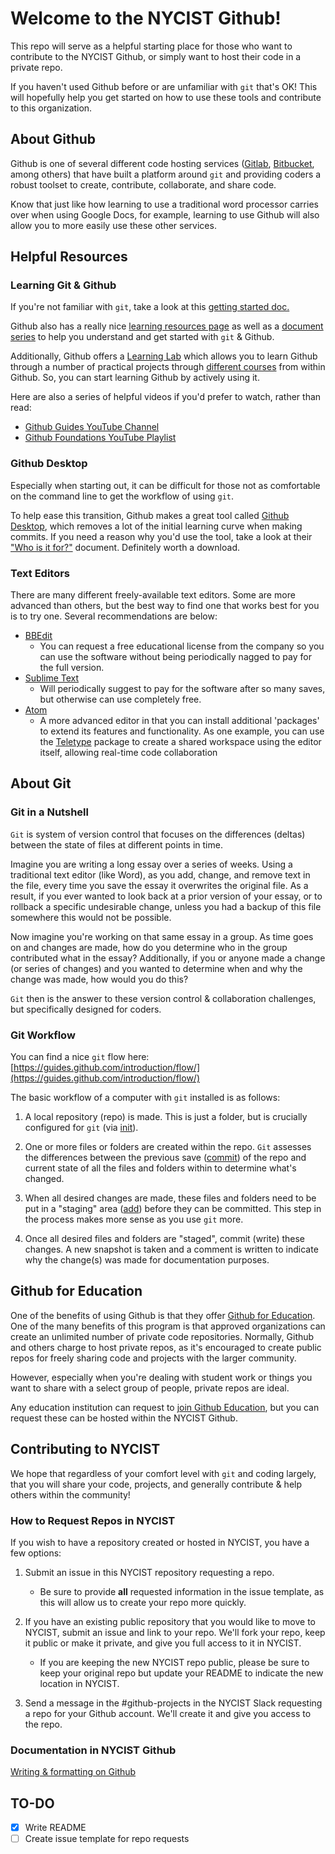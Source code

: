 # Welcome to the NYCIST Github!

This repo will serve as a helpful starting place for those who want to contribute to the NYCIST Github, or simply want to host their code in a private repo.

If you haven't used Github before or are unfamiliar with `git` that's OK!  This will hopefully help you get started on how to use these tools and contribute to this organization.

## About Github

Github is one of several different code hosting services ([Gitlab](https://gitlab.com/), [Bitbucket](https://bitbucket.org/), among others) that have built a platform around `git` and providing coders a robust toolset to create, contribute, collaborate, and share code.

Know that just like how learning to use a traditional word processor carries over when using Google Docs, for example, learning to use Github will also allow you to more easily use these other services.

## Helpful Resources

### Learning Git & Github

If you're not familiar with `git`, take a look at this [getting started doc.](https://git-scm.com/book/en/v2/Getting-Started-Git-Basics)

Github also has a really nice [learning resources page](https://help.github.com/articles/git-and-github-learning-resources/) as well as a [document series](https://guides.github.com/) to help you understand and get started with `git` & Github.

Additionally, Github offers a [Learning Lab](https://lab.github.com) which allows you to learn Github through a number of practical projects through [different courses](https://lab.github.com/courses) from within Github.  So, you can start learning Github by actively using it.

Here are also a series of helpful videos if you'd prefer to watch, rather than read:
- [Github Guides YouTube Channel](https://www.youtube.com/githubguides)
- [Github Foundations YouTube Playlist](https://www.youtube.com/playlist?list=PL0lo9MOBetEHhfG9vJzVCTiDYcbhAiEqL)

### Github Desktop

Especially when starting out, it can be difficult for those not as comfortable on the command line to get the workflow of using `git`.

To help ease this transition, Github makes a great tool called [Github Desktop](https://desktop.github.com/), which removes a lot of the initial learning curve when making commits.  If you need a reason why you'd use the tool, take a look at their ["Who is it for?"](https://github.com/desktop/desktop/blob/master/docs/process/what-is-desktop.md) document.  Definitely worth a download.

### Text Editors

There are many different freely-available text editors. Some are more advanced than others, but the best way to find one that works best for you is to try one. Several recommendations are below:

- [BBEdit](https://www.barebones.com/products/bbedit/index.html)
	- You can request a free educational license from the company so you can use the software without being periodically nagged to pay for the full version.
- [Sublime Text](https://www.sublimetext.com/)
	- Will periodically suggest to pay for the software after so many saves, but otherwise can use completely free.
- [Atom](https://atom.io/)
	- A more advanced editor in that you can install additional 'packages' to extend its features and functionality.  As one example, you can use the [Teletype](https://atom.io/#teletype) package to create a shared workspace using the editor itself, allowing real-time code collaboration

## About Git 

### Git in a Nutshell

`Git` is system of version control that focuses on the differences (deltas) between the state of files at different points in time.

Imagine you are writing a long essay over a series of weeks.  Using a traditional text editor (like Word), as you add, change, and remove text in the file, every time you save the essay it overwrites the original file.  As a result, if you ever wanted to look back at a prior version of your essay, or to rollback a specific undesirable change, unless you had a backup of this file somewhere this would not be possible.

Now imagine you're working on that same essay in a group.  As time goes on and changes are made, how do you determine who in the group contributed what in the essay?  Additionally, if you or anyone made a change (or series of changes) and you wanted to determine when and why the change was made, how would you do this?

`Git` then is the answer to these version control & collaboration challenges, but specifically designed for coders.

### Git Workflow

You can find a nice `git` flow here: [https://guides.github.com/introduction/flow/](https://guides.github.com/introduction/flow/)

The basic workflow of a computer with `git` installed is as follows:

1. A local repository (repo) is made. This is just a folder, but is crucially configured for `git` (via [init](https://git-scm.com/docs/git-init)).

2. One or more files or folders are created within the repo. `Git` assesses the differences between the previous save ([commit](https://git-scm.com/docs/git-commit)) of the repo and current state of all the files and folders within to determine what's changed.

3. When all desired changes are made, these files and folders need to be put in a "staging" area ([add](https://git-scm.com/docs/git-add)) before they can be committed.  This step in the process makes more sense as you use `git` more.

4. Once all desired files and folders are "staged", commit (write) these changes.  A new snapshot is taken and a comment is written to indicate why the change(s) was made for documentation purposes.

## Github for Education

One of the benefits of using Github is that they offer [Github for Education](https://education.github.com/). One of the many benefits of this program is that approved organizations can create an unlimited number of private code repositories.  Normally, Github and others charge to host private repos, as it's encouraged to create public repos for freely sharing code and projects with the larger community.

However, especially when you're dealing with student work or things you want to share with a select group of people, private repos are ideal.

Any education institution can request to [join Github Education](https://education.github.com/discount_requests/new), but you can request these can be hosted within the NYCIST Github.

## Contributing to NYCIST

We hope that regardless of your comfort level with `git` and coding largely, that you will share your code, projects, and generally contribute & help others within the community!

### How to Request Repos in NYCIST

If you wish to have a repository created or hosted in NYCIST, you have a few options:

1. Submit an issue in this NYCIST repository requesting a repo.
	- Be sure to provide **all** requested information in the issue template, as this will allow us to create your repo more quickly.

2. If you have an existing public repository that you would like to move to NYCIST, submit an issue and link to your repo.  We'll fork your repo, keep it public or make it private, and give you full access to it in NYCIST.
	- If you are keeping the new NYCIST repo public, please be sure to keep your original repo but update your README to indicate the new location in NYCIST.

3. Send a message in the #github-projects in the NYCIST Slack requesting a repo for your Github account.  We'll create it and give you access to the repo.

### Documentation in NYCIST Github

[Writing & formatting on Github](https://help.github.com/categories/writing-on-github)

## TO-DO

- [x] Write README
- [ ] Create issue template for repo requests
